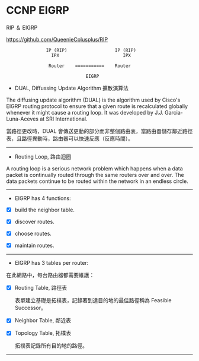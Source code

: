 # CCNP EIGRP

RIP ＆ EIGRP 

https://github.com/QueenieCplusplus/RIP



                   IP (RIP)                  IP (RIP)
                     IPX                        IPX

                    Router    ===========    Router  

                                  EIGRP
                                  

* DUAL, Diffussing Update Algorithm 擴散演算法

The diffusing update algorithm (DUAL) is the algorithm used by Cisco's EIGRP routing protocol to ensure that a given route is recalculated globally whenever it might cause a routing loop. It was developed by J.J. Garcia-Luna-Aceves at SRI International.

當路徑更改時，DUAL 會傳送更動的部分而非整個路由表，當路由器儲存鄰近路徑表，且路徑異動時，路由器可以快速反應（反應時間）。

------------------------

* Routing Loop, 路由迴圈

A routing loop is a serious network problem which happens when a data packet is continually routed through the same routers over and over. The data packets continue to be routed within the network in an endless circle.

------------------------

* EIGRP has 4 functions:

- [x] build the neighbor table.

- [x] discover routes.

- [x] choose routes.

- [x] maintain routes.

------------------------

* EIGRP has 3 tables per router:

在此網路中，每台路由器都需要維護：

- [x] Routing Table, 路徑表

     表單建立基礎是拓樸表，記錄著到達目的地的最佳路徑稱為 Feasible Successor。

- [x] Neighbor Table, 鄰近表

- [x] Topology Table, 拓樸表

     拓樸表記錄所有目的地的路徑。

------------------------
